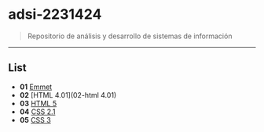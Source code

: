 # adsi-2231424
> Repositorio de análisis y desarrollo de sistemas de información
---
## List

- **01**  [Emmet](01-emmet/)
- **02**  [HTML 4.01](02-html 4.01)
- **03**  [HTML 5](imagenes/image-1.jpeg)
- **04**  [CSS 2.1](imagenes/image-1.jpeg)
- **05**  [CSS 3](imagenes/image-1.jpeg)